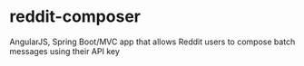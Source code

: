 # reddit-composer
AngularJS, Spring Boot/MVC app that allows Reddit users to compose batch messages using their API key
